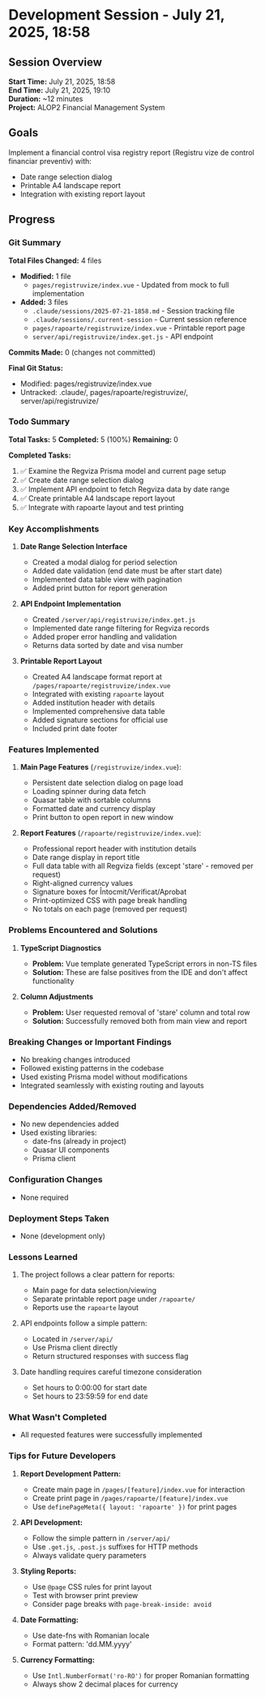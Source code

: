 # Development Session - July 21, 2025, 18:58

## Session Overview
**Start Time:** July 21, 2025, 18:58  
**End Time:** July 21, 2025, 19:10  
**Duration:** ~12 minutes  
**Project:** ALOP2 Financial Management System

## Goals
Implement a financial control visa registry report (Registru vize de control financiar preventiv) with:
- Date range selection dialog
- Printable A4 landscape report
- Integration with existing report layout

## Progress

### Git Summary
**Total Files Changed:** 4 files
- **Modified:** 1 file
  - `pages/registruvize/index.vue` - Updated from mock to full implementation
- **Added:** 3 files
  - `.claude/sessions/2025-07-21-1858.md` - Session tracking file
  - `.claude/sessions/.current-session` - Current session reference
  - `pages/rapoarte/registruvize/index.vue` - Printable report page
  - `server/api/registruvize/index.get.js` - API endpoint

**Commits Made:** 0 (changes not committed)

**Final Git Status:**
- Modified: pages/registruvize/index.vue
- Untracked: .claude/, pages/rapoarte/registruvize/, server/api/registruvize/

### Todo Summary
**Total Tasks:** 5
**Completed:** 5 (100%)
**Remaining:** 0

**Completed Tasks:**
1. ✅ Examine the Regviza Prisma model and current page setup
2. ✅ Create date range selection dialog
3. ✅ Implement API endpoint to fetch Regviza data by date range
4. ✅ Create printable A4 landscape report layout
5. ✅ Integrate with rapoarte layout and test printing

### Key Accomplishments

1. **Date Range Selection Interface**
   - Created a modal dialog for period selection
   - Added date validation (end date must be after start date)
   - Implemented data table view with pagination
   - Added print button for report generation

2. **API Endpoint Implementation**
   - Created `/server/api/registruvize/index.get.js`
   - Implemented date range filtering for Regviza records
   - Added proper error handling and validation
   - Returns data sorted by date and visa number

3. **Printable Report Layout**
   - Created A4 landscape format report at `/pages/rapoarte/registruvize/index.vue`
   - Integrated with existing `rapoarte` layout
   - Added institution header with details
   - Implemented comprehensive data table
   - Added signature sections for official use
   - Included print date footer

### Features Implemented

1. **Main Page Features** (`/registruvize/index.vue`):
   - Persistent date selection dialog on page load
   - Loading spinner during data fetch
   - Quasar table with sortable columns
   - Formatted date and currency display
   - Print button to open report in new window

2. **Report Features** (`/rapoarte/registruvize/index.vue`):
   - Professional report header with institution details
   - Date range display in report title
   - Full data table with all Regviza fields (except 'stare' - removed per request)
   - Right-aligned currency values
   - Signature boxes for Întocmit/Verificat/Aprobat
   - Print-optimized CSS with page break handling
   - No totals on each page (removed per request)

### Problems Encountered and Solutions

1. **TypeScript Diagnostics**
   - **Problem:** Vue template generated TypeScript errors in non-TS files
   - **Solution:** These are false positives from the IDE and don't affect functionality

2. **Column Adjustments**
   - **Problem:** User requested removal of 'stare' column and total row
   - **Solution:** Successfully removed both from main view and report

### Breaking Changes or Important Findings

- No breaking changes introduced
- Followed existing patterns in the codebase
- Used existing Prisma model without modifications
- Integrated seamlessly with existing routing and layouts

### Dependencies Added/Removed

- No new dependencies added
- Used existing libraries:
  - date-fns (already in project)
  - Quasar UI components
  - Prisma client

### Configuration Changes

- None required

### Deployment Steps Taken

- None (development only)

### Lessons Learned

1. The project follows a clear pattern for reports:
   - Main page for data selection/viewing
   - Separate printable report page under `/rapoarte/`
   - Reports use the `rapoarte` layout

2. API endpoints follow a simple pattern:
   - Located in `/server/api/`
   - Use Prisma client directly
   - Return structured responses with success flag

3. Date handling requires careful timezone consideration
   - Set hours to 0:00:00 for start date
   - Set hours to 23:59:59 for end date

### What Wasn't Completed

- All requested features were successfully implemented

### Tips for Future Developers

1. **Report Development Pattern:**
   - Create main page in `/pages/[feature]/index.vue` for interaction
   - Create print page in `/pages/rapoarte/[feature]/index.vue`
   - Use `definePageMeta({ layout: 'rapoarte' })` for print pages

2. **API Development:**
   - Follow the simple pattern in `/server/api/`
   - Use `.get.js`, `.post.js` suffixes for HTTP methods
   - Always validate query parameters

3. **Styling Reports:**
   - Use `@page` CSS rules for print layout
   - Test with browser print preview
   - Consider page breaks with `page-break-inside: avoid`

4. **Date Formatting:**
   - Use date-fns with Romanian locale
   - Format pattern: 'dd.MM.yyyy'

5. **Currency Formatting:**
   - Use `Intl.NumberFormat('ro-RO')` for proper Romanian formatting
   - Always show 2 decimal places for currency